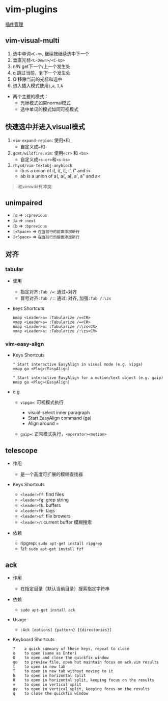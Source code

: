 # vim-plugins




[插件管理](https://vimawesome.com/) 


## vim-visual-multi



1. 选中单词`<C-n>`, 继续按继续选中下一个
2. 垂直光标`<C-Down>/<C-Up>`
3. n/N get下一个/上一个发生处
4. q 跳过当前，到下一个发生处
5. Q 移除当前的光标和选中
6. 进入插入模式使用`i`,`a`, `I`,`A`

* 两个主要的模式：
    * 光标模式如果normal模式
    * 选中单词的模式如同可视模式




## 快速选中并进入visual模式

1. `vim-expand-region`: 使用`+`和`_`
    * 自定义成`=`和`-`
2. `gcmt/wildfire.vim`: 使用`<cr>` 和 `<bs>`
    * 自定义成`<s-cr>`和`<s-bs>`
3. `rhysd/vim-textobj-anyblock`
    - ib is a union of i(, i{, i[, i', i" and i<
    - ab is a union of a(, a{, a[, a', a" and a<

> 和vimwiki有冲突

## unimpaired

* `[q` => `:cprevious`
* `]a` => `:next`
* `[b` => `:bprevious`
* `[<Space>` => `在当前行的前面添加新行`
* `]<Space>` => `在当前行的后面添加新行`



## 对齐

### tabular


* 使用

    * 指定对齐`:Tab /=`: 通过`=`对齐
    * 冒号对齐`:Tab /:`: 通过`:`对齐, 加强`:Tab /:\zs`

* keys Shortcuts

    ```
    nmap <Leader>a= :Tabularize /=<CR>
    vmap <Leader>a= :Tabularize /=<CR>
    nmap <Leader>a: :Tabularize /:\zs<CR>
    vmap <Leader>a: :Tabularize /:\zs<CR>
    ```

### vim-easy-align

* Keys Shortcuts

    ```
    " Start interactive EasyAlign in visual mode (e.g. vipga)
    xmap ga <Plug>(EasyAlign)

    " Start interactive EasyAlign for a motion/text object (e.g. gaip)
    nmap ga <Plug>(EasyAlign)
    ```

* e.g.

    * `vipga=`: 可视模式执行

        - visual-select inner paragraph
        - Start EasyAlign command (ga)
        - Align around =

    * `gaip=`: 正常模式执行，`<operator><motion>`






## telescope

* 作用

    * 是一个高度可扩展的模糊查找器




* Keys Shortcuts

    * `<leader>ff`: find files
    * `<leader>fg`: grep string
    * `<leader>fb`: buffers
    * `<leader>fh`: tags
    * `<leader>sf`: file browers
    * `<leader>/`: current buffer 模糊搜索

* 依赖

    * ripgrep: `sudo apt-get install ripgrep`
    * fzf: `sudo apt-get install fzf`


## ack

* 作用

    * 在指定目录（默认当前目录）搜索指定字符串

* 依赖

    * `sudo apt-get install ack`


* Usage

    * `:Ack [options] {pattern} [{directories}]`

* Keyboard Shortcuts

    ```
    ?    a quick summary of these keys, repeat to close
    o    to open (same as Enter)
    O    to open and close the quickfix window
    go   to preview file, open but maintain focus on ack.vim results
    t    to open in new tab
    T    to open in new tab without moving to it
    h    to open in horizontal split
    H    to open in horizontal split, keeping focus on the results
    v    to open in vertical split
    gv   to open in vertical split, keeping focus on the results
    q    to close the quickfix window
    ```


























